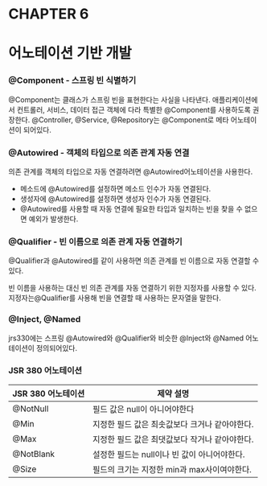 # CHAPTER 6

# 어노테이션 기반 개발

### @Component - 스프링 빈 식별하기

@Component는 클래스가 스프링 빈을 표현한다는 사실을 나타낸다. 애플리케이션에서 컨트롤러, 서비스, 데이터 접근 객체에 다라 특별한 @Component를 사용하도록 권장한다. @Controller, @Service, @Repository는 @Component로 메타 어노테이션이 되어있다.

### @Autowired - 객체의 타입으로 의존 관계 자동 연결

의존 관계를 객체의 타입으로 자동 연결하려면 @Autowired어노테이션을 사용한다.

- 메소드에 @Autowired를 설정하면 메소드 인수가 자동 연결된다.
- 생성자에 @Autowired를 설정하면 생성자 인수가 자동 연결된다.
- @Autowired를 사용할 때 자동 연결에 필요한 타입과 일치하는 빈을 찾을 수 없으면 예외가 발생한다.

### @Qualifier - 빈 이름으로 의존 관계 자동 연결하기

@Qualifier과 @Autowired를 같이 사용하면 의존 관계를 빈 이름으로 자동 연결할 수 있다.

빈 이름을 사용하는 대신 빈 의존 관계를 자동 연결하기 위한 지정자를 사용할 수 있다. 지정자는@Qualifier를 사용해 빈을 연결할 때 사용하는 문자열을 말한다.

### @Inject, @Named

jrs330에는 스프링 @Autowired와 @Qualifier와 비슷한 @Inject와 @Named 어노테이션이 정의되어있다.

### JSR 380 어노테이션

| JSR 380 어노테이션 | 제약 설명                                      |
| ------------------ | ---------------------------------------------- |
| @NotNull           | 필드 값은 null이 아니어야한다                  |
| @Min               | 지정한 필드 값은 최솟값보다 크거나 같아야한다. |
| @Max               | 지정한 필드 값은 최댓값보다 작거나 같아야한다. |
| @NotBlank          | 설정한 필드는 null이나 빈 값이 아니어야한다.   |
| @Size              | 필드의 크기는 지정한 min과 max사이여야한다.    |